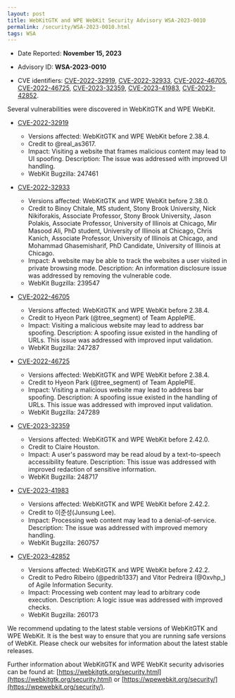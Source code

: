 ```yaml
---
layout: post
title: WebKitGTK and WPE WebKit Security Advisory WSA-2023-0010
permalink: /security/WSA-2023-0010.html
tags: WSA
---
```


* Date Reported: **November 15, 2023**

* Advisory ID: **WSA-2023-0010**

* CVE identifiers: [CVE-2022-32919](#CVE-2022-32919), [CVE-2022-32933](#CVE-2022-32933),
  [CVE-2022-46705](#CVE-2022-46705), [CVE-2022-46725](#CVE-2022-46725),
  [CVE-2023-32359](#CVE-2023-32359), [CVE-2023-41983](#CVE-2023-41983),
  [CVE-2023-42852](#CVE-2023-42852).


Several vulnerabilities were discovered in WebKitGTK and WPE WebKit.

* <a name="CVE-2022-32919" href="https://cve.mitre.org/cgi-bin/cvename.cgi?name=CVE-2022-32919">CVE-2022-32919</a>
  * Versions affected: WebKitGTK and WPE WebKit before 2.38.4.
  * Credit to @real_as3617.
  * Impact: Visiting a website that frames malicious content may lead to
    UI spoofing. Description: The issue was addressed with improved UI
    handling.
  * WebKit Bugzilla: 247461

* <a name="CVE-2022-32933" href="https://cve.mitre.org/cgi-bin/cvename.cgi?name=CVE-2022-32933">CVE-2022-32933</a>
  * Versions affected: WebKitGTK and WPE WebKit before 2.38.0.
  * Credit to Binoy Chitale, MS student, Stony Brook University, Nick
    Nikiforakis, Associate Professor, Stony Brook University, Jason
    Polakis, Associate Professor, University of Illinois at Chicago, Mir
    Masood Ali, PhD student, University of Illinois at Chicago, Chris
    Kanich, Associate Professor, University of Illinois at Chicago, and
    Mohammad Ghasemisharif, PhD Candidate, University of Illinois at
    Chicago.
  * Impact: A website may be able to track the websites a user visited
    in private browsing mode. Description: An information disclosure
    issue was addressed by removing the vulnerable code.
  * WebKit Bugzilla: 239547

* <a name="CVE-2022-46705" href="https://cve.mitre.org/cgi-bin/cvename.cgi?name=CVE-2022-46705">CVE-2022-46705</a>
  * Versions affected: WebKitGTK and WPE WebKit before 2.38.4.
  * Credit to Hyeon Park (@tree_segment) of Team ApplePIE.
  * Impact: Visiting a malicious website may lead to address bar
    spoofing. Description: A spoofing issue existed in the handling of
    URLs. This issue was addressed with improved input validation.
  * WebKit Bugzilla: 247287

* <a name="CVE-2022-46725" href="https://cve.mitre.org/cgi-bin/cvename.cgi?name=CVE-2022-46725">CVE-2022-46725</a>
  * Versions affected: WebKitGTK and WPE WebKit before 2.38.4.
  * Credit to Hyeon Park (@tree_segment) of Team ApplePIE.
  * Impact: Visiting a malicious website may lead to address bar
    spoofing. Description: A spoofing issue existed in the handling of
    URLs. This issue was addressed with improved input validation.
  * WebKit Bugzilla: 247289

* <a name="CVE-2023-32359" href="https://cve.mitre.org/cgi-bin/cvename.cgi?name=CVE-2023-32359">CVE-2023-32359</a>
  * Versions affected: WebKitGTK and WPE WebKit before 2.42.0.
  * Credit to Claire Houston.
  * Impact: A user's password may be read aloud by a text-to-speech
    accessibility feature. Description: This issue was addressed with
    improved redaction of sensitive information.
  * WebKit Bugzilla: 248717

* <a name="CVE-2023-41983" href="https://cve.mitre.org/cgi-bin/cvename.cgi?name=CVE-2023-41983">CVE-2023-41983</a>
  * Versions affected: WebKitGTK and WPE WebKit before 2.42.2.
  * Credit to 이준성(Junsung Lee).
  * Impact: Processing web content may lead to a denial-of-service.
    Description: The issue was addressed with improved memory handling.
  * WebKit Bugzilla: 260757

* <a name="CVE-2023-42852" href="https://cve.mitre.org/cgi-bin/cvename.cgi?name=CVE-2023-42852">CVE-2023-42852</a>
  * Versions affected: WebKitGTK and WPE WebKit before 2.42.2.
  * Credit to Pedro Ribeiro (@pedrib1337) and Vitor Pedreira (@0xvhp_) of Agile Information Security.
  * Impact: Processing web content may lead to arbitrary code execution.
    Description: A logic issue was addressed with improved checks.
  * WebKit Bugzilla: 260173


We recommend updating to the latest stable versions of WebKitGTK and WPE
WebKit. It is the best way to ensure that you are running safe versions
of WebKit. Please check our websites for information about the latest
stable releases.

Further information about WebKitGTK and WPE WebKit security advisories can be found at:
[https://webkitgtk.org/security.html](https://webkitgtk.org/security.html) or [https://wpewebkit.org/security/](https://wpewebkit.org/security/).
